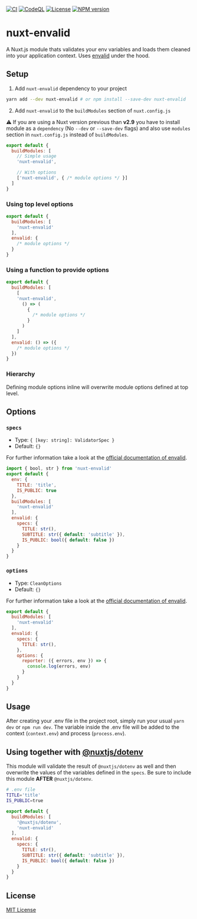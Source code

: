 [![CI](https://github.com/manuelhenke/nuxt-envalid/actions/workflows/ci.yml/badge.svg)](https://github.com/manuelhenke/nuxt-envalid/actions/workflows/ci.yml)
[![CodeQL](https://github.com/manuelhenke/nuxt-envalid/actions/workflows/codeql-analysis.yml/badge.svg)](https://github.com/manuelhenke/nuxt-envalid/actions/workflows/codeql-analysis.yml)
[![License](https://img.shields.io/github/license/manuelhenke/nuxt-envalid)](./LICENSE)
[![NPM version](https://img.shields.io/npm/v/nuxt-envalid.svg?style=flat)](https://www.npmjs.com/package/nuxt-envalid)

# nuxt-envalid

A Nuxt.js module thats validates your env variables and loads them cleaned into your application context. Uses [envalid](https://github.com/af/envalid) under the hood.

## Setup

1. Add `nuxt-envalid` dependency to your project

```bash
yarn add --dev nuxt-envalid # or npm install --save-dev nuxt-envalid
```

2. Add `nuxt-envalid` to the `buildModules` section of `nuxt.config.js`

:warning: If you are using a Nuxt version previous than **v2.9** you have to install module as a `dependency` (No `--dev` or `--save-dev` flags) and also use `modules` section in `nuxt.config.js` instead of `buildModules`.

```js
export default {
  buildModules: [
    // Simple usage
    'nuxt-envalid',

    // With options
    ['nuxt-envalid', { /* module options */ }]
  ]
}
```

### Using top level options

```js
export default {
  buildModules: [
    'nuxt-envalid'
  ],
  envalid: {
    /* module options */
  }
}
```

### Using a function to provide options

```js
export default {
  buildModules: [
    [
    'nuxt-envalid',
      () => (
        {
          /* module options */
        }
      )
    ]
  ],
  envalid: () => ({
    /* module options */
  })
}
```

### Hierarchy
Defining module options inline will overwrite module options defined at top level.

## Options

### `specs`

- Type: `{ [key: string]: ValidatorSpec }`
- Default: `{}`

For further information take a look at the [official documentation of envalid](https://github.com/af/envalid#validator-types).

```js
import { bool, str } from 'nuxt-envalid'
export default {
  env: {
    TITLE: 'title',
    IS_PUBLIC: true
  },
  buildModules: [
    'nuxt-envalid'
  ],
  envalid: {
    specs: {
      TITLE: str(),
      SUBTITLE: str({ default: 'subtitle' }),
      IS_PUBLIC: bool({ default: false })
    }
  }
}
```

### `options`

- Type: `CleanOptions`
- Default: `{}`

For further information take a look at the [official documentation of envalid](https://github.com/af/envalid#error-reporting).

```js
export default {
  buildModules: [
    'nuxt-envalid'
  ],
  envalid: {
    specs: {
      TITLE: str(),
    },
    options: {
      reporter: ({ errors, env }) => {
        console.log(errors, env)
      }
    }
  }
}
```

## Usage

After creating your .env file in the project root, simply run your usual `yarn dev` or `npm run dev`.
The variable inside the .env file will be added to the context (`context.env`) and process (`process.env`).

## Using together with [@nuxtjs/dotenv](https://github.com/nuxt-community/dotenv-module)

This module will validate the result of `@nuxtjs/dotenv` as well and then overwrite the values of the variables defined in the `specs`. Be sure to include this module **AFTER** `@nuxtjs/dotenv`.

```sh
# .env file
TITLE='title'
IS_PUBLIC=true
```
```js
export default {
  buildModules: [
    '@nuxtjs/dotenv',
    'nuxt-envalid'
  ],
  envalid: {
    specs: {
      TITLE: str(),
      SUBTITLE: str({ default: 'subtitle' }),
      IS_PUBLIC: bool({ default: false })
    }
  }
}
```

## License

[MIT License](./LICENSE)
